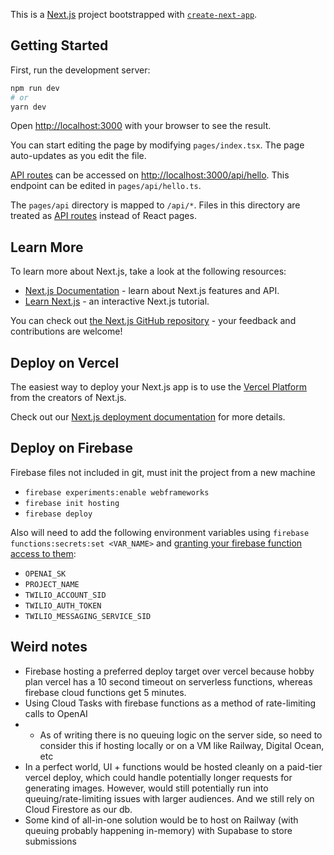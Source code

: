 This is a [Next.js](https://nextjs.org/) project bootstrapped with [`create-next-app`](https://github.com/vercel/next.js/tree/canary/packages/create-next-app).

## Getting Started

First, run the development server:

```bash
npm run dev
# or
yarn dev
```

Open [http://localhost:3000](http://localhost:3000) with your browser to see the result.

You can start editing the page by modifying `pages/index.tsx`. The page auto-updates as you edit the file.

[API routes](https://nextjs.org/docs/api-routes/introduction) can be accessed on [http://localhost:3000/api/hello](http://localhost:3000/api/hello). This endpoint can be edited in `pages/api/hello.ts`.

The `pages/api` directory is mapped to `/api/*`. Files in this directory are treated as [API routes](https://nextjs.org/docs/api-routes/introduction) instead of React pages.

## Learn More

To learn more about Next.js, take a look at the following resources:

- [Next.js Documentation](https://nextjs.org/docs) - learn about Next.js features and API.
- [Learn Next.js](https://nextjs.org/learn) - an interactive Next.js tutorial.

You can check out [the Next.js GitHub repository](https://github.com/vercel/next.js/) - your feedback and contributions are welcome!

## Deploy on Vercel

The easiest way to deploy your Next.js app is to use the [Vercel Platform](https://vercel.com/new?utm_medium=default-template&filter=next.js&utm_source=create-next-app&utm_campaign=create-next-app-readme) from the creators of Next.js.

Check out our [Next.js deployment documentation](https://nextjs.org/docs/deployment) for more details.

## Deploy on Firebase

Firebase files not included in git, must init the project from a new machine

- `firebase experiments:enable webframeworks`
- `firebase init hosting`
- `firebase deploy`

Also will need to add the following environment variables using `firebase functions:secrets:set <VAR_NAME>` and [granting your firebase function access to them](https://cloud.google.com/functions/docs/configuring/secrets):

- `OPENAI_SK`
- `PROJECT_NAME`
- `TWILIO_ACCOUNT_SID`
- `TWILIO_AUTH_TOKEN`
- `TWILIO_MESSAGING_SERVICE_SID`

## Weird notes

- Firebase hosting a preferred deploy target over vercel because hobby plan vercel has a 10 second timeout on serverless functions, whereas firebase cloud functions get 5 minutes.
- Using Cloud Tasks with firebase functions as a method of rate-limiting calls to OpenAI
- - As of writing there is no queuing logic on the server side, so need to consider this if hosting locally or on a VM like Railway, Digital Ocean, etc
- In a perfect world, UI + functions would be hosted cleanly on a paid-tier vercel deploy, which could handle potentially longer requests for generating images. However, would still potentially run into queuing/rate-limiting issues with larger audiences. And we still rely on Cloud Firestore as our db.
- Some kind of all-in-one solution would be to host on Railway (with queuing probably happening in-memory) with Supabase to store submissions